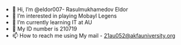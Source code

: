 - 👋 Hi, I’m @eldor007- Rasulmukhamedov Eldor
- 👀 I’m interested in playing Mobayl Legens
- 🌱 I’m currently learning IT at AU
- 💞️ My ID number is 210719
- 📫  How to reach me using My mail - 21au052@akfauniversity.org

<!---
eldor007/eldor007 is a ✨ special ✨ repository because its `README.md` (this file) appears on your GitHub profile.
You can click the Preview link to take a look at your changes.
--->
